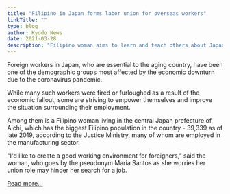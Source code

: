 ```yaml
---
title: "Filipino in Japan forms labor union for overseas workers"
linkTitle: ""
type: blog
author: Kyodo News
date: 2021-03-28
description: "Filipino woman aims to learn and teach others about Japan's labor system"
---
```

Foreign workers in Japan, who are essential to the aging country, have been one of the demographic groups most affected by the economic downturn due to the coronavirus pandemic.

While many such workers were fired or furloughed as a result of the economic fallout, some are striving to empower themselves and improve the situation surrounding their employment.

Among them is a Filipino woman living in the central Japan prefecture of Aichi, which has the biggest Filipino population in the country - 39,339 as of late 2019, according to the Justice Ministry, many of whom are employed in the manufacturing sector.

"I'd like to create a good working environment for foreigners," said the woman, who goes by the pseudonym Maria Santos as she worries her union role may hinder her search for a job.

[Read more...](https://english.kyodonews.net/news/2021/03/48cd8aa620c8-filipino-in-japan-forms-labor-union-for-overseas-workers.html)

